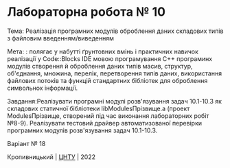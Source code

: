 # Лабораторна робота № 10

Тема: Реалізація програмних модулів оброблення даних складових типів з файловим введенням/виведенням

Мета: : полягає у набутті ґрунтовних вмінь і практичних навичок реалізації у Code::Blocks IDE мовою програмування C++ програминх модулів створення й оброблення даних типів масив, структур, об'єднання, множина, перелік, перетворення типів даних, використання файлових потоків та функцій стандартних бібліотек для оброблення символьнох інформації.

Завдання:Реалізувати програмні модулі розв'язування задач 10.1-10.3 як складових статичної бібліотеки libModulesПрізвище.a (проект ModulesПрізвище, створений під час виконання лабораторних робіт №8-9). Реалізувати тестовий драйвер автоматизованої перевірки програмних модулів розв'язування задач 10.1-10.3.

Варіант № 18


Кропивницький | <a href="http://www.kntu.kr.ua/">ЦНТУ</a> | 2022
